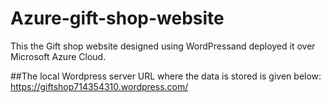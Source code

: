 # Azure-gift-shop-website

This the Gift shop website designed using WordPressand deployed it over Microsoft Azure Cloud.

##The local Wordpress server URL where the data is stored is given below:
https://giftshop714354310.wordpress.com/
